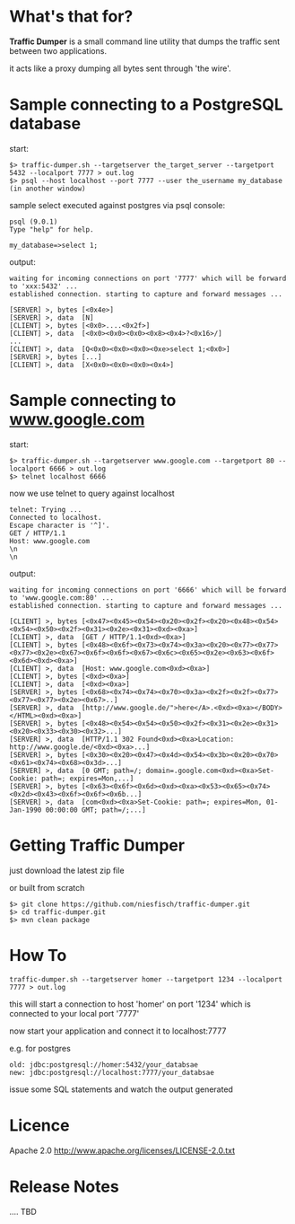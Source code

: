 # What's that for? 

**Traffic Dumper** is a small command line utility that dumps the traffic sent between two applications.

it acts like a proxy dumping all bytes sent through 'the wire'.

# Sample connecting to a PostgreSQL database

start:

    $> traffic-dumper.sh --targetserver the_target_server --targetport 5432 --localport 7777 > out.log
    $> psql --host localhost --port 7777 --user the_username my_database (in another window)

sample select executed against postgres via psql console:

    psql (9.0.1)
    Type "help" for help.

    my_database=>select 1;

output:

    waiting for incoming connections on port '7777' which will be forward to 'xxx:5432' ...
    established connection. starting to capture and forward messages ...

    [SERVER] >, bytes [<0x4e>]
    [SERVER] >, data  [N]
    [CLIENT] >, bytes [<0x0>....<0x2f>]
    [CLIENT] >, data  [<0x0><0x0><0x0><0x8><0x4>?<0x16>/]
    ...
    [CLIENT] >, data  [Q<0x0><0x0><0x0><0xe>select 1;<0x0>]
    [SERVER] >, bytes [...]
    [CLIENT] >, data  [X<0x0><0x0><0x0><0x4>]

# Sample connecting to www.google.com

start:

    $> traffic-dumper.sh --targetserver www.google.com --targetport 80 --localport 6666 > out.log
    $> telnet localhost 6666

now we use telnet to query against localhost

    telnet: Trying ...
    Connected to localhost.
    Escape character is '^]'.
    GET / HTTP/1.1
    Host: www.google.com
    \n
    \n

output:

    waiting for incoming connections on port '6666' which will be forward to 'www.google.com:80' ...
    established connection. starting to capture and forward messages ...

    [CLIENT] >, bytes [<0x47><0x45><0x54><0x20><0x2f><0x20><0x48><0x54><0x54><0x50><0x2f><0x31><0x2e><0x31><0xd><0xa>]
    [CLIENT] >, data  [GET / HTTP/1.1<0xd><0xa>]
    [CLIENT] >, bytes [<0x48><0x6f><0x73><0x74><0x3a><0x20><0x77><0x77><0x77><0x2e><0x67><0x6f><0x6f><0x67><0x6c><0x65><0x2e><0x63><0x6f><0x6d><0xd><0xa>]
    [CLIENT] >, data  [Host: www.google.com<0xd><0xa>]
    [CLIENT] >, bytes [<0xd><0xa>]
    [CLIENT] >, data  [<0xd><0xa>]
    [SERVER] >, bytes [<0x68><0x74><0x74><0x70><0x3a><0x2f><0x2f><0x77><0x77><0x77><0x2e><0x67>..]
    [SERVER] >, data  [http://www.google.de/">here</A>.<0xd><0xa></BODY></HTML><0xd><0xa>]
    [SERVER] >, bytes [<0x48><0x54><0x54><0x50><0x2f><0x31><0x2e><0x31><0x20><0x33><0x30><0x32>...]
    [SERVER] >, data  [HTTP/1.1 302 Found<0xd><0xa>Location: http://www.google.de/<0xd><0xa>...]
    [SERVER] >, bytes [<0x30><0x20><0x47><0x4d><0x54><0x3b><0x20><0x70><0x61><0x74><0x68><0x3d>...]
    [SERVER] >, data  [0 GMT; path=/; domain=.google.com<0xd><0xa>Set-Cookie: path=; expires=Mon,...]
    [SERVER] >, bytes [<0x63><0x6f><0x6d><0xd><0xa><0x53><0x65><0x74><0x2d><0x43><0x6f><0x6f><0x6b...]
    [SERVER] >, data  [com<0xd><0xa>Set-Cookie: path=; expires=Mon, 01-Jan-1990 00:00:00 GMT; path=/;...]


# Getting Traffic Dumper

just download the latest zip file

or built from scratch

    $> git clone https://github.com/niesfisch/traffic-dumper.git
    $> cd traffic-dumper.git
    $> mvn clean package

# How To

    traffic-dumper.sh --targetserver homer --targetport 1234 --localport 7777 > out.log

this will start a connection to host 'homer' on port '1234' which is connected to your local port '7777'

now start your application and connect it to localhost:7777

e.g. for postgres

    old: jdbc:postgresql://homer:5432/your_databsae
    new: jdbc:postgresql://localhost:7777/your_databsae

issue some SQL statements and watch the output generated

# Licence

Apache 2.0 http://www.apache.org/licenses/LICENSE-2.0.txt

# Release Notes

.... TBD